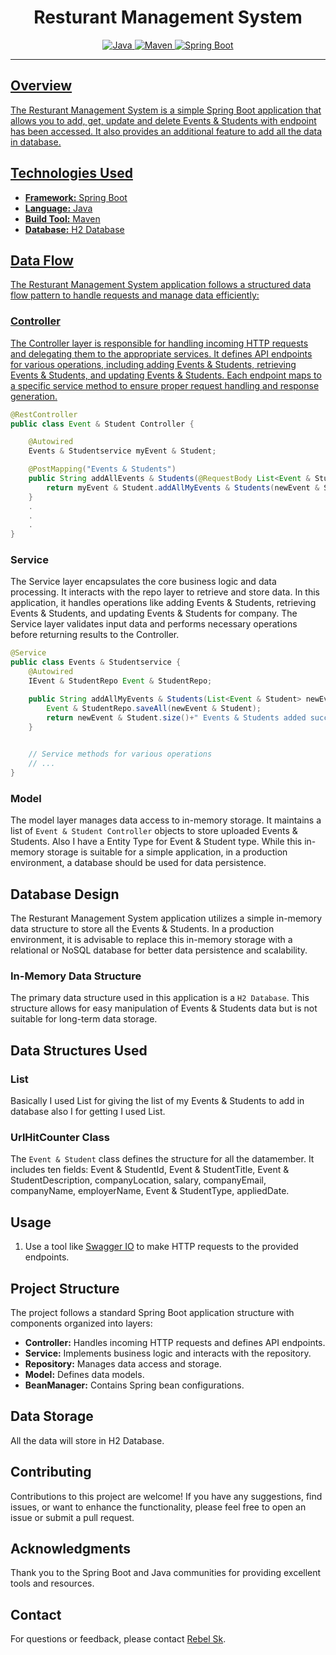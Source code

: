 # <h1 align="center"> Resturant Management System </h1>
<p align="center">
<a href="Java url">
<img alt="Java" src="https://img.shields.io/badge/Java->=8-darkblue.svg" />
</a>
<a href="Maven url" >
<img alt="Maven" src="https://img.shields.io/badge/maven-4.0-brightgreen.svg" />
</a>
<a href="Spring Boot url" >
<img alt="Spring Boot" src="https://img.shields.io/badge/Spring Boot-3.1.3-brightgreen.svg" />

</p>

 

---

 

<p align="left">

 

## Overview

 

The Resturant Management System is a simple Spring Boot application that allows you to add, get, update and delete Events & Students with endpoint has been accessed. It also provides an additional feature to add all the data in database.

 

## Technologies Used

 

- **Framework:** Spring Boot
- **Language:** Java
- **Build Tool:** Maven
- **Database:** H2 Database

 

## Data Flow

 

The Resturant Management System application follows a structured data flow pattern to handle requests and manage data efficiently:

 

### Controller

 

The Controller layer is responsible for handling incoming HTTP requests and delegating them to the appropriate services. It defines API endpoints for various operations, including adding Events & Students, retrieving Events & Students, and updating Events & Students. Each endpoint maps to a specific service method to ensure proper request handling and response generation.

 

```java
@RestController
public class Event & Student Controller {

    @Autowired
    Events & Studentservice myEvent & Student;

    @PostMapping("Events & Students")
    public String addAllEvents & Students(@RequestBody List<Event & Student> newEvent & Student){
        return myEvent & Student.addAllMyEvents & Students(newEvent & Student);
    }
    .
    .
    .
}
```

 

### Service

 

The Service layer encapsulates the core business logic and data processing. It interacts with the repo layer to retrieve and store data. In this application, it handles operations like adding Events & Students, retrieving Events & Students, and updating Events & Students for company. The Service layer validates input data and performs necessary operations before returning results to the Controller.

 

```java
@Service
public class Events & Studentservice {
    @Autowired
    IEvent & StudentRepo Event & StudentRepo;

    public String addAllMyEvents & Students(List<Event & Student> newEvent & Student) {
        Event & StudentRepo.saveAll(newEvent & Student);
        return newEvent & Student.size()+" Events & Students added successfully";
    }
 

    // Service methods for various operations
    // ...
}
```

 

### Model

 

The model layer manages data access to in-memory storage. It maintains a list of `Event & Student Controller` objects to store uploaded Events & Students. Also I have a Entity Type for Event & Student type. While this in-memory storage is suitable for a simple application, in a production environment, a database should be used for data persistence.

 



## Database Design

 

The Resturant Management System application utilizes a simple in-memory data structure to store all the Events & Students. In a production environment, it is advisable to replace this in-memory storage with a relational or NoSQL database for better data persistence and scalability.

 

### In-Memory Data Structure

 

The primary data structure used in this application is a `H2 Database`. This structure allows for easy manipulation of Events & Students data but is not suitable for long-term data storage.

 



 

## Data Structures Used


### List
Basically I used List for giving the list of my Events & Students to add in database also I for getting I used List.



 

### UrlHitCounter Class

 

The `Event & Student` class defines the structure for all the datamember. It includes ten fields: Event & StudentId, Event & StudentTitle, Event & StudentDescription, companyLocation, salary, companyEmail, companyName, employerName, Event & StudentType, appliedDate.

 
 

 




 

## Usage

 

1. Use a tool like [Swagger IO](https://swagger.io/) to make HTTP requests to the provided endpoints.


 

## Project Structure

 

The project follows a standard Spring Boot application structure with components organized into layers:

 

- **Controller:** Handles incoming HTTP requests and defines API endpoints.
- **Service:** Implements business logic and interacts with the repository.
- **Repository:** Manages data access and storage.
- **Model:** Defines data models.
- **BeanManager:** Contains Spring bean configurations.

 

## Data Storage

 

All the data will store in H2 Database.

 

## Contributing

 

Contributions to this project are welcome! If you have any suggestions, find issues, or want to enhance the functionality, please feel free to open an issue or submit a pull request.

 

 

<!-- Acknowledgments -->
## Acknowledgments
Thank you to the Spring Boot and Java communities for providing excellent tools and resources.

 

<!-- Contact -->
## Contact
For questions or feedback, please contact [Rebel Sk](mailto:iamrebelsk@gmail.com).
